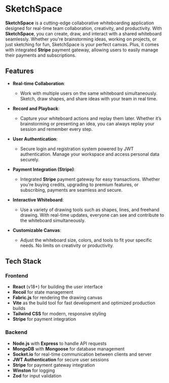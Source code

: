 # SketchSpace

**SketchSpace** is a cutting-edge collaborative whiteboarding application designed for real-time team collaboration, creativity, and productivity. With **SketchSpace**, you can create, draw, and interact with a shared whiteboard seamlessly. Whether you're brainstorming ideas, working on projects, or just sketching for fun, SketchSpace is your perfect canvas. Plus, it comes with integrated **Stripe** payment gateway, allowing users to easily manage their payments and subscriptions.

## Features

- **Real-time Collaboration**: 
  - Work with multiple users on the same whiteboard simultaneously. Sketch, draw shapes, and share ideas with your team in real time.
  
- **Record and Playback**: 
  - Capture your whiteboard actions and replay them later. Whether it’s brainstorming or presenting an idea, you can always replay your session and remember every step.
  
- **User Authentication**: 
  - Secure login and registration system powered by JWT authentication. Manage your workspace and access personal data securely.
  
- **Payment Integration (Stripe)**: 
  - Integrated **Stripe** payment gateway for easy transactions. Whether you're buying credits, upgrading to premium features, or subscribing, payments are seamless and secure.

- **Interactive Whiteboard**: 
  - Use a variety of drawing tools such as shapes, lines, and freehand drawing. With real-time updates, everyone can see and contribute to the whiteboard simultaneously.

- **Customizable Canvas**: 
  - Adjust the whiteboard size, colors, and tools to fit your specific needs. No limits on creativity or productivity.

## Tech Stack

### Frontend
- **React** (v18+) for building the user interface
- **Recoil** for state management
- **Fabric.js** for rendering the drawing canvas
- **Vite** as the build tool for fast development and optimized production builds
- **Tailwind CSS** for modern, responsive styling
- **Stripe** for payment integration

### Backend
- **Node.js** with **Express** to handle API requests
- **MongoDB** with **Mongoose** for database management
- **Socket.io** for real-time communication between clients and server
- **JWT Authentication** for secure user sessions
- **Stripe** for payment gateway integration
- **Winston** for logging
- **Zod** for input validation